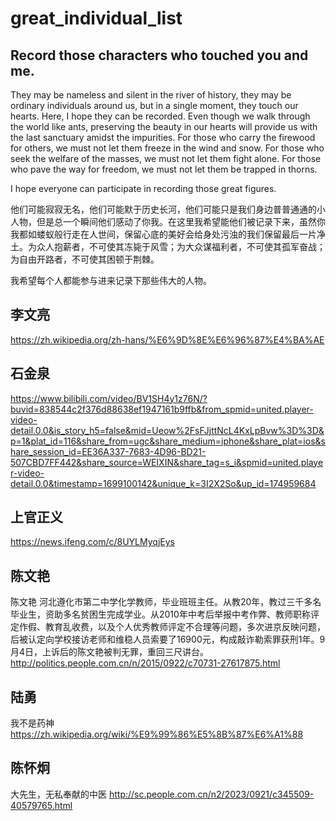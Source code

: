 # great_individual_list

## Record those characters who touched you and me.

They may be nameless and silent in the river of history, they may be ordinary individuals around us, but in a single moment, they touch our hearts. Here, I hope they can be recorded. Even though we walk through the world like ants, preserving the beauty in our hearts will provide us with the last sanctuary amidst the impurities. For those who carry the firewood for others, we must not let them freeze in the wind and snow. For those who seek the welfare of the masses, we must not let them fight alone. For those who pave the way for freedom, we must not let them be trapped in thorns.

I hope everyone can participate in recording those great figures.

他们可能寂寂无名，他们可能默于历史长河，他们可能只是我们身边普普通通的小人物，但是总一个瞬间他们感动了你我。在这里我希望能他们被记录下来，虽然你我都如蝼蚁般行走在人世间，保留心底的美好会给身处污浊的我们保留最后一片净土。为众人抱薪者，不可使其冻毙于风雪；为大众谋福利者，不可使其孤军奋战；为自由开路者，不可使其困顿于荆棘。

我希望每个人都能参与进来记录下那些伟大的人物。

## 李文亮

https://zh.wikipedia.org/zh-hans/%E6%9D%8E%E6%96%87%E4%BA%AE

## 石金泉

https://www.bilibili.com/video/BV1SH4y1z76N/?buvid=838544c2f376d88638ef1947161b9ffb&from_spmid=united.player-video-detail.0.0&is_story_h5=false&mid=Ueow%2FsFJjttNcL4KxLpBvw%3D%3D&p=1&plat_id=116&share_from=ugc&share_medium=iphone&share_plat=ios&share_session_id=EE36A337-7683-4D96-BD21-507CBD7FF442&share_source=WEIXIN&share_tag=s_i&spmid=united.player-video-detail.0.0&timestamp=1699100142&unique_k=3I2X2So&up_id=174959684


## 上官正义

https://news.ifeng.com/c/8UYLMyqjEys


## 陈文艳
陈文艳 河北遵化市第二中学化学教师，毕业班班主任。从教20年，教过三千多名毕业生，资助多名贫困生完成学业。从2010年中考后举报中考作弊、教师职称评定作假、教育乱收费，以及个人优秀教师评定不合理等问题，多次进京反映问题，后被认定向学校接访老师和维稳人员索要了16900元，构成敲诈勒索罪获刑1年。9月4日，上诉后的陈文艳被判无罪，重回三尺讲台。
http://politics.people.com.cn/n/2015/0922/c70731-27617875.html


## 陆勇
我不是药神
https://zh.wikipedia.org/wiki/%E9%99%86%E5%8B%87%E6%A1%88


## 陈怀炯
大先生，无私奉献的中医
http://sc.people.com.cn/n2/2023/0921/c345509-40579765.html
